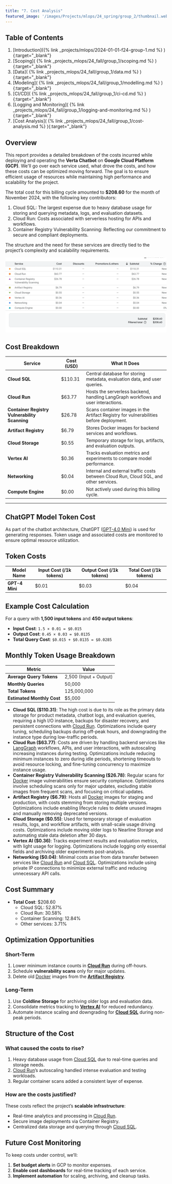 ```yaml
---
title: "7. Cost Analysis"
featured_image: '/images/Projects/mlops/24_spring/group_2/thumbnail.webp'
---
```


## Table of Contents

1. [Introduction]({% link _projects/mlops/2024-01-01-f24-group-1.md %} ){:target="_blank"}<br>
2. [Scoping]( {% link _projects_mlops/24_fall/group_1/scoping.md %} ){:target="_blank"}<br>
3. [Data]( {% link _projects_mlops/24_fall/group_1/data.md %} ){:target="_blank"}<br>
4. [Modeling]( {% link _projects_mlops/24_fall/group_1/modelling.md %} ){:target="_blank"}<br>
5. [CI/CD]( {% link _projects_mlops/24_fall/group_1/ci-cd.md %} ){:target="_blank"}<br>
6. [Logging and Monitoring]( {% link _projects_mlops/24_fall/group_1/logging-and-monitoring.md %} ){:target="_blank"}<br>
7. [Cost Analysis]( {% link _projects_mlops/24_fall/group_1/cost-analysis.md %} ){:target="_blank"}<br>

## Overview

This report provides a detailed breakdown of the costs incurred while deploying and operating the **Verta Chatbot** on **Google Cloud Platform (GCP)**. We'll go over each service used, what drove the costs, and how these costs can be optimized moving forward. The goal is to ensure efficient usage of resources while maintaining high performance and scalability for the project.

The total cost for this billing cycle amounted to **$208.60** for the month of November 2024, with the following key contributors:
1. Cloud SQL: The largest expense due to heavy database usage for storing and querying metadata, logs, and evaluation datasets.
2. Cloud Run: Costs associated with serverless hosting for APIs and workflows.
3. Container Registry Vulnerability Scanning: Reflecting our commitment to secure and compliant deployments.

The structure and the need for these services are directly tied to the project’s complexity and scalability requirements.

![Google Cloud Cost ](/images/Projects/mlops/24_fall/group_1/13.webp)

## Cost Breakdown

| **Service**                                  | **Cost (USD)** | **What It Does**                                                                                 |
|----------------------------------------------|----------------|--------------------------------------------------------------------------------------------------|
| **Cloud SQL**                                | $110.31        | Central database for storing metadata, evaluation data, and user queries.                        |
| **Cloud Run**                                | $63.77         | Hosts the serverless backend, handling LangGraph workflows and user interactions.                |
| **Container Registry Vulnerability Scanning**| $26.78         | Scans container images in the Artifact Registry for vulnerabilities before deployment.           |
| **Artifact Registry**                        | $6.79          | Stores Docker images for backend services and workflows.                                         |
| **Cloud Storage**                            | $0.55          | Temporary storage for logs, artifacts, and evaluation outputs.                                   |
| **Vertex AI**                                | $0.36          | Tracks evaluation metrics and experiments to compare model performance.                          |
| **Networking**                               | $0.04          | Internal and external traffic costs between Cloud Run, Cloud SQL, and other services.            |
| **Compute Engine**                           | $0.00          | Not actively used during this billing cycle.                                                     |

---
## ChatGPT Model Token Cost

As part of the chatbot architecture, ChatGPT ([GPT-4.0 Mini]((https://openai.com/index/gpt-4o-mini-advancing-cost-efficient-intelligence/))) is used for generating responses. Token usage and associated costs are monitored to ensure optimal resource utilization.



## Token Costs

| **Model Name**  | **Input Cost (/1k tokens)** | **Output Cost (/1k tokens)** | **Total Cost (/1k tokens)** |
|------------------|-----------------------------|------------------------------|-----------------------------|
| **GPT-4 Mini**   | $0.01                      | $0.03                       | $0.04                      |



## Example Cost Calculation

For a query with **1,500 input tokens** and **450 output tokens**:

- **Input Cost**: `1.5 × 0.01 = $0.015`
- **Output Cost**: `0.45 × 0.03 = $0.0135`
- **Total Query Cost**: `$0.015 + $0.0135 = $0.0285`


## Monthly Token Usage Breakdown

| **Metric**                 | **Value**           |
|-----------------------------|---------------------|
| **Average Query Tokens**    | 2,500 (Input + Output) |
| **Monthly Queries**         | 50,000             |
| **Total Tokens**            | 125,000,000        |
| **Estimated Monthly Cost**  | $5,000             |


- **Cloud SQL ($110.31)**: The high cost is due to its role as the primary data storage for product metadata, chatbot logs, and evaluation queries, requiring a high I/O instance, backups for disaster recovery, and persistent connections with [Cloud Run](https://cloud.google.com/run). Optimizations include query tuning, scheduling backups during off-peak hours, and downgrading the instance type during low-traffic periods.
- **Cloud Run ($63.77)**: Costs are driven by handling backend services like [LangGraph](https://www.langchain.com/langgraph) workflows, APIs, and user interactions, with autoscaling increasing instances during testing. Optimizations include reducing minimum instances to zero during idle periods, shortening timeouts to avoid resource locking, and fine-tuning concurrency to maximize instance usage.
- **Container Registry Vulnerability Scanning ($26.78)**: Regular scans for [Docker](https://www.docker.com/) image vulnerabilities ensure security compliance. Optimizations involve scheduling scans only for major updates, excluding stable images from frequent scans, and focusing on critical updates.
- **Artifact Registry ($6.79)**: Hosts all [Docker](https://www.docker.com/) images for staging and production, with costs stemming from storing multiple versions. Optimizations include enabling lifecycle rules to delete unused images and manually removing deprecated versions.
- **Cloud Storage ($0.55)**: Used for temporary storage of evaluation results, logs, and workflow artifacts, with small-scale usage driving costs. Optimizations include moving older logs to Nearline Storage and automating stale data deletion after 30 days.
- **Vertex AI ($0.36)**: Tracks experiment results and evaluation metrics, with light usage for logging. Optimizations include logging only essential fields and archiving older experiments post-analysis.
- **Networking ($0.04)**: Minimal costs arise from data transfer between services like [Cloud Run](https://cloud.google.com/run) and [Cloud SQL](https://cloud.google.com/sql). Optimizations include using private IP connections to minimize external traffic and reducing unnecessary API calls.

## Cost Summary

- **Total Cost**: $208.60
  - Cloud SQL: 52.87%
  - Cloud Run: 30.58%
  - Container Scanning: 12.84%
  - Other services: 3.71%

## Optimization Opportunities

### Short-Term

1. Lower minimum instance counts in **[Cloud Run](https://cloud.google.com/run)** during off-hours.
2. Schedule **vulnerability scans** only for major updates.
3. Delete old [Docker](https://www.docker.com/) images from the **[Artifact Registry](https://cloud.google.com/artifact-registry/docs)**.

### Long-Term

1. Use **Coldline Storage** for archiving older logs and evaluation data.
2. Consolidate metrics tracking to **[Vertex AI](https://cloud.google.com/vertex-ai)** for reduced redundancy.
3. Automate instance scaling and downgrading for **[Cloud SQL](https://cloud.google.com/sql)** during non-peak periods.

## Structure of the Cost

### What caused the costs to rise?

1. Heavy database usage from [Cloud SQL](https://cloud.google.com/sql) due to real-time queries and storage needs.
2. [Cloud Run](https://cloud.google.com/run)’s autoscaling handled intense evaluation and testing workloads.
3. Regular container scans added a consistent layer of expense.

### How are the costs justified?

These costs reflect the project’s **scalable infrastructure**:
- Real-time analytics and processing in [Cloud Run](https://cloud.google.com/run).
- Secure image deployments via Container Registry.
- Centralized data storage and querying through [Cloud SQL](https://cloud.google.com/sql).

## Future Cost Monitoring

To keep costs under control, we’ll:
1. **Set budget alerts** in GCP to monitor expenses.
2. **Enable cost dashboards** for real-time tracking of each service.
3. **Implement automation** for scaling, archiving, and cleanup tasks.